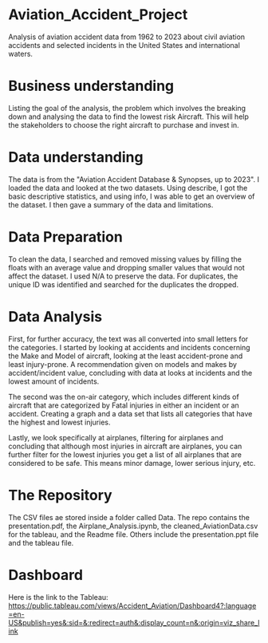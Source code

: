 # Aviation_Accident_Project
Analysis of aviation accident data from 1962 to 2023 about civil aviation accidents and selected incidents in the United States and international waters.

# Business understanding
Listing the goal of the analysis, the problem which involves the breaking down and analysing the data to find the lowest risk Aircraft. This will help the stakeholders to choose the right aircraft to purchase and invest in.

# Data understanding
The data is from the "Aviation Accident Database & Synopses, up to 2023". I loaded the data and looked at the two datasets. Using describe, I got the basic descriptive statistics, and using info, I was able to get an overview of the dataset. I then gave a summary of the data and limitations.

# Data Preparation
To clean the data, I searched and removed missing values by filling the floats with an average value and dropping smaller values that would not affect the dataset.
I used N/A to preserve the data. For duplicates, the unique ID was identified and searched for the duplicates the dropped.

# Data Analysis
First, for further accuracy, the text was all converted into small letters for the categories. I started by looking at accidents and incidents concerning the Make and Model of aircraft, looking at the least accident-prone and least injury-prone. A recommendation given on models and makes by accident/incident value, concluding with data at looks at incidents and the lowest amount of incidents.

The second was the on-air category, which includes different kinds of aircraft that are categorized by Fatal injuries in either an incident or an accident. Creating a graph and a data set that lists all categories that have the highest and lowest injuries.

Lastly, we look specifically at airplanes, filtering for airplanes and concluding that although most injuries in aircraft are airplanes, you can further filter for the lowest injuries you get a list of all airplanes that are considered to be safe. This means minor damage, lower serious injury, etc.

# The Repository
The CSV files ae stored inside a folder called Data.
The repo contains the presentation.pdf, the Airplane_Analysis.ipynb, the cleaned_AviationData.csv for the tableau, and the Readme file.
Others include the presentation.ppt file and the tableau file.

# Dashboard
Here is the link to the Tableau: https://public.tableau.com/views/Accident_Aviation/Dashboard4?:language=en-US&publish=yes&:sid=&:redirect=auth&:display_count=n&:origin=viz_share_link
